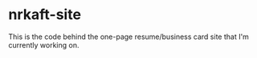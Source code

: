 # nrkaft-site
This is the code behind the one-page resume/business card site that I'm currently working on.
